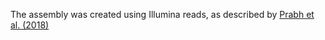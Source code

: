 [//]: # (Created by ./bin/manage_files.pl from ./species/Pristionchus_exspectatus/PRJEB24288/Pristionchus_exspectatus_PRJEB24288.assembly.html on Thu Jun 11 13:45:23 2020)
The assembly was created using Illumina reads, as described by [Prabh et al. (2018)](https://www.ncbi.nlm.nih.gov/pubmed/30232197)
